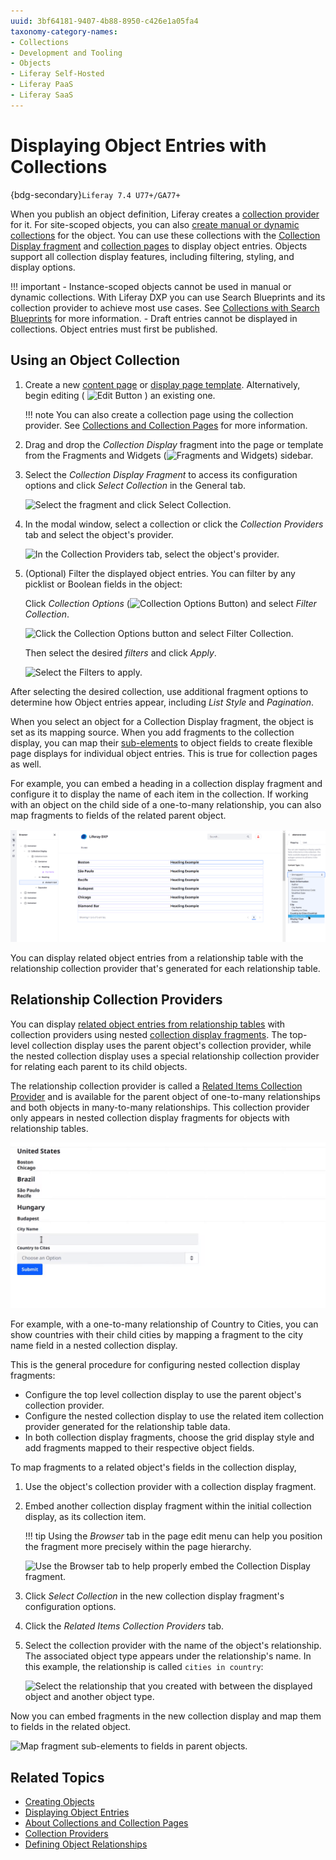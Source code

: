 ```yaml
---
uuid: 3bf64181-9407-4b88-8950-c426e1a05fa4
taxonomy-category-names:
- Collections
- Development and Tooling
- Objects
- Liferay Self-Hosted
- Liferay PaaS
- Liferay SaaS
---
```

# Displaying Object Entries with Collections

{bdg-secondary}`Liferay 7.4 U77+/GA77+`

When you publish an object definition, Liferay creates a [collection provider](../../../site-building/displaying-content/collections-and-collection-pages/collection-providers.md) for it. For site-scoped objects, you can also [create manual or dynamic collections](../../../site-building/displaying-content/collections-and-collection-pages/creating-collections.md) for the object. You can use these collections with the [Collection Display fragment](../../../site-building/displaying-content/collections-and-collection-pages/displaying-collections.md#adding-a-collection-display-fragment-to-a-page) and [collection pages](../../../site-building/displaying-content/collections-and-collection-pages/displaying-collections.md#displaying-collections-on-a-collection-page) to display object entries. Objects support all collection display features, including filtering, styling, and display options.

!!! important
    - Instance-scoped objects cannot be used in manual or dynamic collections. With Liferay DXP you can use Search Blueprints and its collection provider to achieve most use cases. See [Collections with Search Blueprints](../../../using-search/liferay-enterprise-search/search-experiences/search-blueprints/collections-with-search-blueprints.md) for more information.
    - Draft entries cannot be displayed in collections. Object entries must first be published.

## Using an Object Collection

1. Create a new [content page](../../../site-building/creating-pages/using-content-pages.md) or [display page template](../../../site-building/displaying-content/using-display-page-templates/creating-and-managing-display-page-templates.md). Alternatively, begin editing ( ![Edit Button](../../../images/icon-edit-pencil.png) ) an existing one.

   !!! note
       You can also create a collection page using the collection provider. See [Collections and Collection Pages](../../../site-building/displaying-content/collections-and-collection-pages.md) for more information.

1. Drag and drop the *Collection Display* fragment into the page or template from the Fragments and Widgets (![Fragments and Widgets](../../../images/icon-plus.png)) sidebar.

1. Select the *Collection Display Fragment* to access its configuration options and click *Select Collection* in the General tab.

   ![Select the fragment and click Select Collection.](./displaying-object-entries-with-collection-providers/images/01.png)

1. In the modal window, select a collection or click the *Collection Providers* tab and select the object's provider.

   ![In the Collection Providers tab, select the object's provider.](./displaying-object-entries-with-collection-providers/images/02.png)

1. (Optional) Filter the displayed object entries. You can filter by any picklist or Boolean fields in the object:

   Click *Collection Options* (![Collection Options Button](../../../images/icon-actions.png)) and select *Filter Collection*.

   ![Click the Collection Options button and select Filter Collection.](./displaying-object-entries-with-collection-providers/images/03.png)

   Then select the desired *filters* and click *Apply*.

   ![Select the Filters to apply.](./displaying-object-entries-with-collection-providers/images/04.png)

After selecting the desired collection, use additional fragment options to determine how Object entries appear, including *List Style* and *Pagination*.

When you select an object for a Collection Display fragment, the object is set as its mapping source. When you add fragments to the collection display, you can map their [sub-elements](../../../site-building/creating-pages/page-fragments-and-widgets/using-fragments/configuring-fragments/fragment-sub-elements-reference.md) to object fields to create flexible page displays for individual object entries. This is true for collection pages as well.

For example, you can embed a heading in a collection display fragment and configure it to display the name of each item in the collection. If working with an object on the child side of a one-to-many relationship, you can also map fragments to fields of the related parent object.

![Map fragment sub-elements in Collection Display fragments to object fields.](./displaying-object-entries-with-collection-providers/images/05.png)

You can display related object entries from a relationship table with the relationship collection provider that's generated for each relationship table.

## Relationship Collection Providers

You can display [related object entries from relationship tables](../creating-and-managing-objects/relationships/defining-object-relationships.md) with collection providers using nested [collection display fragments](../../../site-building/displaying-content/collections-and-collection-pages/displaying-collections.md#adding-a-collection-display-fragment-to-a-page). The top-level collection display uses the parent object's collection provider, while the nested collection display uses a special relationship collection provider for relating each parent to its child objects.

The relationship collection provider is called a [Related Items Collection Provider](../../../site-building/displaying-content/collections-and-collection-pages/collection-providers.md#related-items-collection-providers) and is available for the parent object of one-to-many relationships and both objects in many-to-many relationships. This collection provider only appears in nested collection display fragments for objects with relationship tables.

![You can display related objects in collections.](./displaying-object-entries-with-collection-providers/images/09.gif)

For example, with a one-to-many relationship of Country to Cities, you can show countries with their child cities by mapping a fragment to the city name field in a nested collection display.

This is the general procedure for configuring nested collection display fragments:

* Configure the top level collection display to use the parent object's collection provider.
* Configure the nested collection display to use the related item collection provider generated for the relationship table data.
* In both collection display fragments, choose the grid display style and add fragments mapped to their respective object fields.

To map fragments to a related object's fields in the collection display,

1. Use the object's collection provider with a collection display fragment.

1. Embed another collection display fragment within the initial collection display, as its collection item.

   !!! tip
       Using the *Browser* tab in the page edit menu can help you position the fragment more precisely within the page hierarchy.

   ![Use the Browser tab to help properly embed the Collection Display fragment.](./displaying-object-entries-with-collection-providers/images/06.png)

1. Click *Select Collection* in the new collection display fragment's configuration options.

1. Click the *Related Items Collection Providers* tab.

1. Select the collection provider with the name of the object's relationship. The associated object type appears under the relationship's name. In this example, the relationship is called `cities in country`:

   ![Select the relationship that you created with between the displayed object and another object type.](./displaying-object-entries-with-collection-providers/images/07.png)

Now you can embed fragments in the new collection display and map them to fields in the related object.

![Map fragment sub-elements to fields in parent objects.](./displaying-object-entries-with-collection-providers/images/08.png)

## Related Topics

- [Creating Objects](../creating-and-managing-objects/creating-objects.md)
- [Displaying Object Entries](../displaying-object-entries.md)
- [About Collections and Collection Pages](../../../site-building/displaying-content/collections-and-collection-pages.md)
- [Collection Providers](../../../site-building/displaying-content/collections-and-collection-pages/collection-providers.md)
- [Defining Object Relationships](../creating-and-managing-objects/relationships/defining-object-relationships.md)
